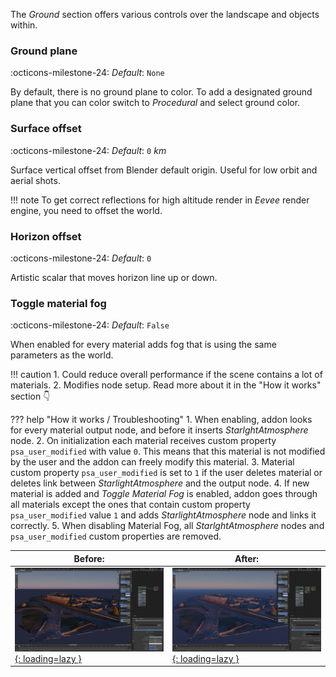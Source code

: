 
The _Ground_ section offers various controls over the landscape and objects within.


### Ground plane
:octicons-milestone-24: _Default_: `None`

By default, there is no ground plane to color. To add a designated ground plane that you can color switch to _Procedural_
and select ground color.

### Surface offset
:octicons-milestone-24: _Default_: `0` _km_

Surface vertical offset from Blender default origin. Useful for low orbit and aerial shots.

!!! note
    To get correct reflections for high altitude render in _Eevee_ render engine, you need to offset the world. 

### Horizon offset
:octicons-milestone-24: _Default_: `0`

Artistic scalar that moves horizon line up or down.

### Toggle material fog
:octicons-milestone-24: _Default_: `False`

When enabled for every material adds fog that is using the same parameters as the world.

!!! caution
    1. Could reduce overall performance if the scene contains a lot of materials.
    2. Modifies node setup. Read more about it in the "How it works" section :point_down:

??? help "How it works / Troubleshooting"
    1. When enabling, addon looks for every material output node, and before it inserts _StarlghtAtmosphere_ node.
    2. On initialization each material receives custom property `psa_user_modified` with value `0`. This means that this
    material is not modified by the user and the addon can freely modify this material.
    3. Material custom property `psa_user_modified` is set to `1` if the user deletes material or deletes link between
    _StarlightAtmosphere_ and the output node.
    4. If new material is added and _Toggle Material Fog_ is enabled, addon goes through all materials except the ones
    that contain custom property `psa_user_modified` value `1` and adds _StarlightAtmosphere_ node and links it correctly.
    5. When disabling Material Fog, all _StarlghtAtmosphere_ nodes and `psa_user_modified` custom properties are removed.
    
| Before: | After:  |
| -------| -------|
| [![scene without fog](img/fog/FOG_add_fog.PNG){: loading=lazy }](img/fog/FOG_add_fog.PNG)|[![scene with fog](img/fog/FOG_add_fog_3.PNG){: loading=lazy }](img/fog/FOG_add_fog_3.PNG)| 
    








